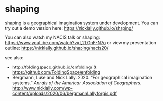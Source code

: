 # shaping
shaping is a geographical imagination system under development. You can try out a demo version here: https://nicklally.github.io/shaping/ 

You can also watch my NACIS talk on shaping: https://www.youtube.com/watch?v=l_2LGnF-N7o or view my presentation outline: https://nicklally.github.io/shaping/nacis20/

see also: 
- http://foldingspace.github.io/enfolding/ & https://github.com/FoldingSpace/enfolding
- Bergmann, Luke and Nick Lally. 2020. “For geographical imagination systems.” _Annals of the American Association of Geographers_. http://www.nicklally.com/wp-content/uploads/2020/06/bergmannLallyforgis.pdf
